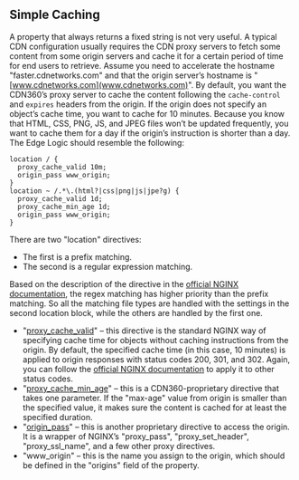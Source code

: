 ## Simple Caching

A property that always returns a fixed string is not very useful. A typical CDN configuration usually requires the CDN proxy servers to fetch some content from some origin servers and cache it for a certain period of time for end users to retrieve. Assume you need to accelerate the hostname "faster.cdnetworks.com" and that the origin server’s hostname is "[www.cdnetworks.com](www.cdnetworks.com)". By default, you want the CDN360’s proxy server to cache the content following the `cache-control` and `expires` headers from the origin. If the origin does not specify an object’s cache time, you want to cache for 10 minutes. Because you know that HTML, CSS, PNG, JS, and JPEG files won’t be updated frequently, you want to cache them for a day if the origin’s instruction is shorter than a day. The Edge Logic should resemble the following:
```nginx
location / {
  proxy_cache_valid 10m;
  origin_pass www_origin;
}
location ~ /.*\.(html?|css|png|js|jpe?g) {
  proxy_cache_valid 1d;
  proxy_cache_min_age 1d;
  origin_pass www_origin;
}
```
There are two "location" directives:

*   The first is a prefix matching.
*   The second is a regular expression matching. 

Based on the description of the directive in the [official NGINX documentation](http://nginx.org/en/docs/http/ngx_http_core_module.html#location), the regex matching has higher priority than the prefix matching. So all the matching file types are handled with the settings in the second location block, while the others are handled by the first one. 
*   "[proxy_cache_valid](supported-directives.md#proxy_cache_valid)" – this directive is the standard NGINX way of specifying cache time for objects without caching instructions from the origin. By default, the specified cache time (in this case, 10 minutes) is applied to origin responses with status codes 200, 301, and 302. Again, you can follow the [official NGINX documentation](http://nginx.org/en/docs/http/ngx_http_proxy_module.html#proxy_cache_valid) to apply it to other status codes. 
*   "[proxy_cache_min_age](supported-directives.md#proxy_cache_min_age)"  – this is a CDN360-proprietary directive that takes one parameter. If the "max-age" value from origin is smaller than the specified value, it makes sure the content is cached for at least the specified duration. 
*   "[origin_pass](supported-directives.md#origin_pass)" – this is another proprietary directive to access the origin. It is a wrapper of NGINX’s "proxy_pass", "proxy_set_header", "proxy_ssl_name", and a few other proxy directives. 
*   "www_origin" – this is the name you assign to the origin, which should be defined in the "origins" field of the property.
